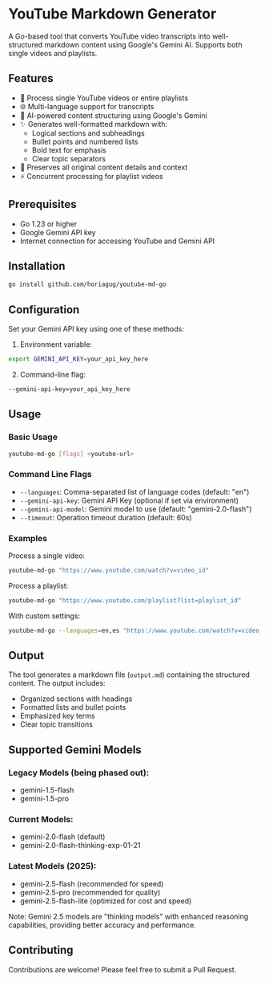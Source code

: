 # YouTube Markdown Generator

A Go-based tool that converts YouTube video transcripts into well-structured markdown content using Google's Gemini AI. Supports both single videos and playlists.

## Features

- 🎥 Process single YouTube videos or entire playlists
- 🌐 Multi-language support for transcripts
- 🤖 AI-powered content structuring using Google's Gemini
- ✨ Generates well-formatted markdown with:
  - Logical sections and subheadings
  - Bullet points and numbered lists
  - Bold text for emphasis
  - Clear topic separators
- 📝 Preserves all original content details and context
- ⚡ Concurrent processing for playlist videos

## Prerequisites

- Go 1.23 or higher
- Google Gemini API key
- Internet connection for accessing YouTube and Gemini API

## Installation

```bash
go install github.com/horiagug/youtube-md-go
```

## Configuration

Set your Gemini API key using one of these methods:

1. Environment variable:

```bash
export GEMINI_API_KEY=your_api_key_here
```

2. Command-line flag:

```bash
--gemini-api-key=your_api_key_here
```

## Usage

### Basic Usage

```bash
youtube-md-go [flags] <youtube-url>
```

### Command Line Flags

- `--languages`: Comma-separated list of language codes (default: "en")
- `--gemini-api-key`: Gemini API Key (optional if set via environment)
- `--gemini-api-model`: Gemini model to use (default: "gemini-2.0-flash")
- `--timeout`: Operation timeout duration (default: 60s)

### Examples

Process a single video:

```bash
youtube-md-go "https://www.youtube.com/watch?v=video_id"
```

Process a playlist:

```bash
youtube-md-go "https://www.youtube.com/playlist?list=playlist_id"
```

With custom settings:

```bash
youtube-md-go --languages=en,es "https://www.youtube.com/watch?v=video_id"
```

## Output

The tool generates a markdown file (`output.md`) containing the structured content. The output includes:

- Organized sections with headings
- Formatted lists and bullet points
- Emphasized key terms
- Clear topic transitions

## Supported Gemini Models

### Legacy Models (being phased out):
- gemini-1.5-flash
- gemini-1.5-pro

### Current Models:
- gemini-2.0-flash (default)
- gemini-2.0-flash-thinking-exp-01-21

### Latest Models (2025):
- gemini-2.5-flash (recommended for speed)
- gemini-2.5-pro (recommended for quality)
- gemini-2.5-flash-lite (optimized for cost and speed)

Note: Gemini 2.5 models are "thinking models" with enhanced reasoning capabilities, providing better accuracy and performance.

## Contributing

Contributions are welcome! Please feel free to submit a Pull Request.
